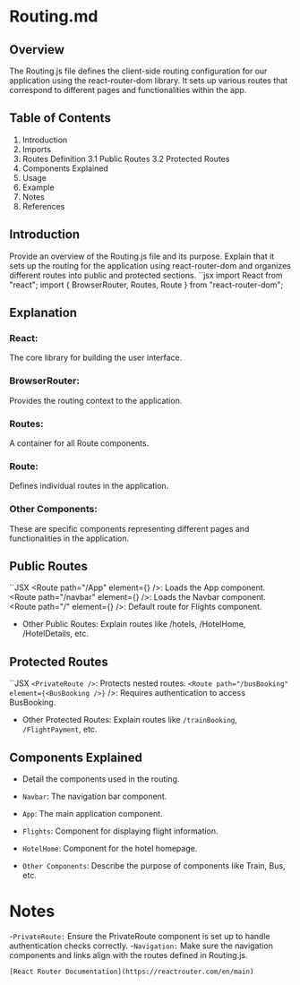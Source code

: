 # Routing.md
## Overview
The Routing.js file defines the client-side routing configuration for our application using the react-router-dom library. It sets up various routes that correspond to different pages and functionalities within the app.
## Table of Contents
1. Introduction
2. Imports
3. Routes Definition
    3.1 Public Routes
    3.2 Protected Routes
4. Components Explained
5. Usage
6. Example
7. Notes
8. References

## Introduction
Provide an overview of the Routing.js file and its purpose. Explain that it sets up the routing for the application using react-router-dom and organizes different routes into public and protected sections.
``jsx
import React from "react";
import { BrowserRouter, Routes, Route } from "react-router-dom";

## Explanation
### React: 
The core library for building the user interface.
### BrowserRouter:
 Provides the routing context to the application.
### Routes: 
A container for all Route components.
### Route: 
Defines individual routes in the application.
### Other Components:
 These are specific components representing different pages and functionalities in the application.
## Public Routes
``JSX
<Route path="/App" element={<App />} />: Loads the App component.
<Route path="/navbar" element={<Navbar />} />: Loads the Navbar component.
<Route path="/" element={<Flights />} />: Default route for Flights component.
- Other Public Routes: Explain routes like /hotels, /HotelHome, /HotelDetails, etc.

## Protected Routes
``JSX
`<PrivateRoute />`: Protects nested routes.
 `<Route path="/busBooking" element={<BusBooking />}` />: Requires authentication to access BusBooking.
- Other Protected Routes: Explain routes like `/trainBooking`, `/FlightPayment`, etc.

## Components Explained
- Detail the components used in the routing.

- `Navbar`: 
The navigation bar component.
- `App`: 
The main application component.
- `Flights`: 
Component for displaying flight information.
- `HotelHome`: 
Component for the hotel homepage.
- `Other Components`: 
Describe the purpose of components like Train, Bus, etc.

# Notes
-`PrivateRoute:` Ensure the PrivateRoute component is set up to handle authentication checks correctly.
-`Navigation:` Make sure the navigation components and links align with the routes defined in Routing.js.

`[React Router Documentation](https://reactrouter.com/en/main)`